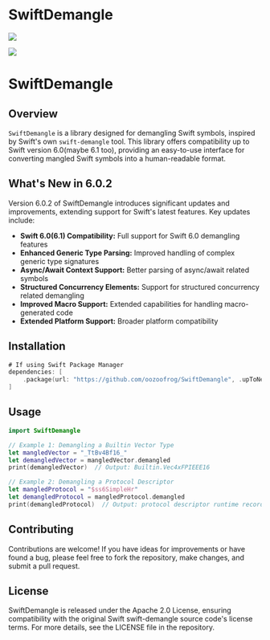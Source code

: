 # SwiftDemangle

[![](https://img.shields.io/endpoint?url=https%3A%2F%2Fswiftpackageindex.com%2Fapi%2Fpackages%2Foozoofrog%2FSwiftDemangle%2Fbadge%3Ftype%3Dswift-versions)](https://swiftpackageindex.com/oozoofrog/SwiftDemangle)

[![](https://img.shields.io/endpoint?url=https%3A%2F%2Fswiftpackageindex.com%2Fapi%2Fpackages%2Foozoofrog%2FSwiftDemangle%2Fbadge%3Ftype%3Dplatforms)](https://swiftpackageindex.com/oozoofrog/SwiftDemangle)

# SwiftDemangle

## Overview

`SwiftDemangle` is a library designed for demangling Swift symbols, inspired by Swift's own `swift-demangle` tool. This library offers compatibility up to Swift version 6.0(maybe 6.1 too), providing an easy-to-use interface for converting mangled Swift symbols into a human-readable format.

## What's New in 6.0.2

Version 6.0.2 of SwiftDemangle introduces significant updates and improvements, extending support for Swift's latest features. Key updates include:

- **Swift 6.0(6.1) Compatibility:** Full support for Swift 6.0 demangling features
- **Enhanced Generic Type Parsing:** Improved handling of complex generic type signatures
- **Async/Await Context Support:** Better parsing of async/await related symbols
- **Structured Concurrency Elements:** Support for structured concurrency related demangling
- **Improved Macro Support:** Extended capabilities for handling macro-generated code
- **Extended Platform Support:** Broader platform compatibility

## Installation

```Swift
# If using Swift Package Manager
dependencies: [
    .package(url: "https://github.com/oozoofrog/SwiftDemangle", .upToNextMajor(from: "6.0.1"))
]
```

## Usage

```Swift
import SwiftDemangle

// Example 1: Demangling a Builtin Vector Type
let mangledVector = "_TtBv4Bf16_"
let demangledVector = mangledVector.demangled
print(demangledVector)  // Output: Builtin.Vec4xFPIEEE16

// Example 2: Demangling a Protocol Descriptor
let mangledProtocol = "$ss6SimpleHr"
let demangledProtocol = mangledProtocol.demangled
print(demangledProtocol)  // Output: protocol descriptor runtime record for Swift.Simple
```

## Contributing

Contributions are welcome! If you have ideas for improvements or have found a bug, please feel free to fork the repository, make changes, and submit a pull request.

## License

SwiftDemangle is released under the Apache 2.0 License, ensuring compatibility with the original Swift swift-demangle source code's license terms. For more details, see the LICENSE file in the repository.
